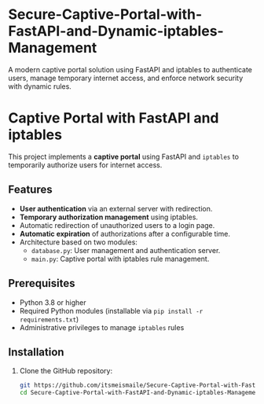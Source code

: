 # Secure-Captive-Portal-with-FastAPI-and-Dynamic-iptables-Management
A modern captive portal solution using FastAPI and iptables to authenticate users, manage temporary internet access, and enforce network security with dynamic rules.
# Captive Portal with FastAPI and iptables

This project implements a **captive portal** using FastAPI and `iptables` to temporarily authorize users for internet access.

## Features
- **User authentication** via an external server with redirection.
- **Temporary authorization management** using iptables.
- Automatic redirection of unauthorized users to a login page.
- **Automatic expiration** of authorizations after a configurable time.
- Architecture based on two modules:
  - `database.py`: User management and authentication server.
  - `main.py`: Captive portal with iptables rule management.

## Prerequisites

- Python 3.8 or higher
- Required Python modules (installable via `pip install -r requirements.txt`)
- Administrative privileges to manage `iptables` rules

## Installation

1. Clone the GitHub repository:  
   ```bash
   git https://github.com/itsmeismaile/Secure-Captive-Portal-with-FastAPI-and-Dynamic-iptables-Management
   cd Secure-Captive-Portal-with-FastAPI-and-Dynamic-iptables-Management
